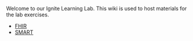 Welcome to our Ignite Learning Lab. This wiki is used to host materials for the lab exercises. 


* [FHIR](FHIR-Materials)
* [SMART](SMART-Materials)